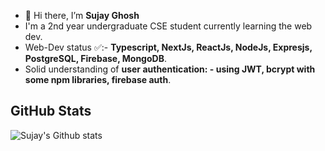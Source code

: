 - 👋 Hi there, I’m **Sujay Ghosh**
-    I'm a 2nd year undergraduate CSE student  currently learning the web dev.
-   Web-Dev status ✅:- **Typescript, NextJs, ReactJs, NodeJs, Expresjs, PostgreSQL,  Firebase, MongoDB**.
-   Solid understanding of **user authentication: - using JWT, bcrypt with some npm libraries, firebase auth**.
 
##  GitHub Stats
![Sujay's Github stats](https://github-readme-stats.vercel.app/api?username=sujaycontributer&show_icons=true&theme=radical)
